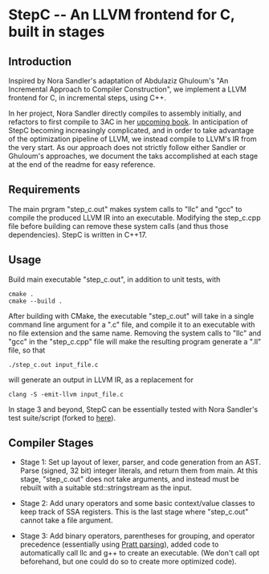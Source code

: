 # StepC -- An LLVM frontend for C, built in stages

## Introduction
Inspired by Nora Sandler's adaptation of Abdulaziz Ghuloum's "An Incremental Approach to Compiler Construction", we implement a LLVM frontend for C, in incremental steps, using C++. 

In her project, Nora Sandler directly compiles to assembly initially, and refactors to first compile to 3AC in her [upcoming book](https://norasandler.com/2022/03/29/Write-a-C-Compiler-the-Book.html). In anticipation of StepC becoming increasingly complicated, and in order to take advantage of the optimization pipeline of LLVM, we instead compile to LLVM's IR from the very start. As our approach does not strictly follow either Sandler or Ghuloum's approaches, we document the taks accomplished at each stage at the end of the readme for easy reference.

## Requirements
The main prgram "step_c.out" makes system calls to "llc" and "gcc" to compile the produced LLVM IR into an executable. Modifying the step_c.cpp file before building can remove these system calls (and thus those dependencies). StepC is written in C++17.

## Usage
Build main executable "step_c.out", in addition to unit tests, with
```
cmake .
cmake --build .
```
After building with CMake, the executable "step_c.out" will take in a single command line argument for a ".c" file, and compile it to an executable with no file extension and the same name. Removing the system calls to "llc" and "gcc" in the "step_c.cpp" file will make the resulting program generate a ".ll" file, so that
```
./step_c.out input_file.c
```
will generate an output in LLVM IR, as a replacement for
```
clang -S -emit-llvm input_file.c
```

In stage 3 and beyond, StepC can be essentially tested with Nora Sandler's test suite/script (forked to [here](https://github.com/AMLeng/incremental_c_compiler_tests)).

## Compiler Stages
* Stage 1: Set up layout of lexer, parser, and code generation from an AST. Parse (signed, 32 bit) integer literals, and return them from main. At this stage, "step_c.out" does not take arguments, and instead must be rebuilt with a suitable std::stringstream as the input.

* Stage 2: Add unary operators and some basic context/value classes to keep track of SSA registers. This is the last stage where "step_c.out" cannot take a file argument.

* Stage 3: Add binary operators, parentheses for grouping, and operator precedence (essentially using [Pratt parsing](https://matklad.github.io/2020/04/13/simple-but-powerful-pratt-parsing.html)), added code to automatically call llc and g++ to create an executable. (We don't call opt beforehand, but one could do so to create more optimized code). 
